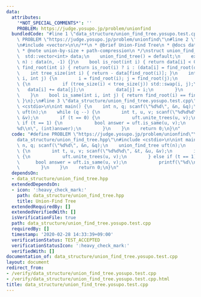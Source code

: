 ```yaml
---
data:
  attributes:
    '*NOT_SPECIAL_COMMENTS*': ''
    PROBLEM: https://judge.yosupo.jp/problem/unionfind
  bundledCode: "#line 1 \"data_structure/union_find_tree.yosupo.test.cpp\"\n#define\
    \ PROBLEM \"https://judge.yosupo.jp/problem/unionfind\"\n#line 2 \"data_structure/union_find_tree.hpp\"\
    \n#include <vector>\n\n/**\n * @brief Union-Find Tree\n * @docs data_structure/union_find_tree.md\n\
    \ * @note union-by-size + path-compression\n */\nstruct union_find_tree {\n  \
    \  std::vector<int> data;\n    union_find_tree() = default;\n    explicit union_find_tree(std::size_t\
    \ n) : data(n, -1) {}\n    bool is_root(int i) { return data[i] < 0; }\n    int\
    \ find_root(int i) { return is_root(i) ? i : (data[i] = find_root(data[i])); }\n\
    \    int tree_size(int i) { return - data[find_root(i)]; }\n    int unite_trees(int\
    \ i, int j) {\n        i = find_root(i); j = find_root(j);\n        if (i != j)\
    \ {\n            if (tree_size(i) < tree_size(j)) std::swap(i, j);\n         \
    \   data[i] += data[j];\n            data[j] = i;\n        }\n        return i;\n\
    \    }\n    bool is_same(int i, int j) { return find_root(i) == find_root(j);\
    \ }\n};\n#line 3 \"data_structure/union_find_tree.yosupo.test.cpp\"\n#include\
    \ <cstdio>\n\nint main() {\n    int n, q; scanf(\"%d%d\", &n, &q);\n    union_find_tree\
    \ uft(n);\n    while (q --) {\n        int t, u, v; scanf(\"%d%d%d\", &t, &u,\
    \ &v);\n        if (t == 0) {\n            uft.unite_trees(u, v);\n        } else\
    \ if (t == 1) {\n            bool answer = uft.is_same(u, v);\n            printf(\"\
    %d\\n\", (int)answer);\n        }\n    }\n    return 0;\n}\n"
  code: "#define PROBLEM \"https://judge.yosupo.jp/problem/unionfind\"\n#include \"\
    data_structure/union_find_tree.hpp\"\n#include <cstdio>\n\nint main() {\n    int\
    \ n, q; scanf(\"%d%d\", &n, &q);\n    union_find_tree uft(n);\n    while (q --)\
    \ {\n        int t, u, v; scanf(\"%d%d%d\", &t, &u, &v);\n        if (t == 0)\
    \ {\n            uft.unite_trees(u, v);\n        } else if (t == 1) {\n      \
    \      bool answer = uft.is_same(u, v);\n            printf(\"%d\\n\", (int)answer);\n\
    \        }\n    }\n    return 0;\n}\n"
  dependsOn:
  - data_structure/union_find_tree.hpp
  extendedDependsOn:
  - icon: ':heavy_check_mark:'
    path: data_structure/union_find_tree.hpp
    title: Union-Find Tree
  extendedRequiredBy: []
  extendedVerifiedWith: []
  isVerificationFile: true
  path: data_structure/union_find_tree.yosupo.test.cpp
  requiredBy: []
  timestamp: '2020-02-28 14:33:39+09:00'
  verificationStatus: TEST_ACCEPTED
  verificationStatusIcon: ':heavy_check_mark:'
  verifiedWith: []
documentation_of: data_structure/union_find_tree.yosupo.test.cpp
layout: document
redirect_from:
- /verify/data_structure/union_find_tree.yosupo.test.cpp
- /verify/data_structure/union_find_tree.yosupo.test.cpp.html
title: data_structure/union_find_tree.yosupo.test.cpp
---
```

